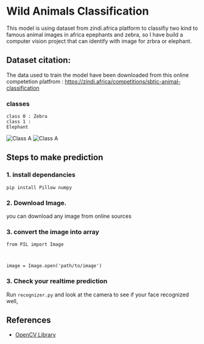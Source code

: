 # Wild Animals Classification
This model is using dataset from zindi.africa platform to classifiy two kind to famous animal images in africa epephants and zebra, so I have build a computer vision project that can identify with image for zrbra or elephant.  

## Dataset citation:
The data used to train the model have been downloaded from this online competetion platfrom : https://zindi.africa/competitions/sbtic-animal-classification  

### classes
<code>class 0 : Zebra</code>   <br/>
<code>class 1 : Elephant</code>

![Class A](https://github.com/NasrYousif/ZebraElephantClassification/blob/master/assets/zepra.jpeg) ![Class A](https://github.com/NasrYousif/ZebraElephantClassification/blob/master/assets/Elephant.jpeg)  

## Steps to make prediction
### 1. install dependancies
<code>pip install Pillow numpy</code>
### 2. Download Image.
you can download any image from online sources
### 3. convert the image into array
<code>from PIL import Image

image = Image.open('path/to/image')</code>
### 3. Check your realtime prediction
Run <code>recognizer.py</code> and look at the camera to see if your face recognized well, 

## References
- [OpenCV Library](https://docs.opencv.org/3.1.0/d7/d8b/tutorial_py_face_detection.html#gsc.tab=0)
